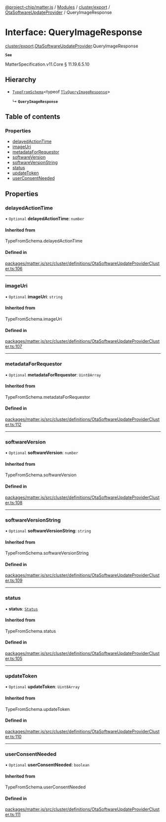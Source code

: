 [@project-chip/matter.js](../README.md) / [Modules](../modules.md) / [cluster/export](../modules/cluster_export.md) / [OtaSoftwareUpdateProvider](../modules/cluster_export.OtaSoftwareUpdateProvider.md) / QueryImageResponse

# Interface: QueryImageResponse

[cluster/export](../modules/cluster_export.md).[OtaSoftwareUpdateProvider](../modules/cluster_export.OtaSoftwareUpdateProvider.md).QueryImageResponse

**`See`**

MatterSpecification.v11.Core § 11.19.6.5.10

## Hierarchy

- [`TypeFromSchema`](../modules/tlv_export.md#typefromschema)\<typeof [`TlvQueryImageResponse`](../modules/cluster_export.OtaSoftwareUpdateProvider.md#tlvqueryimageresponse)\>

  ↳ **`QueryImageResponse`**

## Table of contents

### Properties

- [delayedActionTime](cluster_export.OtaSoftwareUpdateProvider.QueryImageResponse.md#delayedactiontime)
- [imageUri](cluster_export.OtaSoftwareUpdateProvider.QueryImageResponse.md#imageuri)
- [metadataForRequestor](cluster_export.OtaSoftwareUpdateProvider.QueryImageResponse.md#metadataforrequestor)
- [softwareVersion](cluster_export.OtaSoftwareUpdateProvider.QueryImageResponse.md#softwareversion)
- [softwareVersionString](cluster_export.OtaSoftwareUpdateProvider.QueryImageResponse.md#softwareversionstring)
- [status](cluster_export.OtaSoftwareUpdateProvider.QueryImageResponse.md#status)
- [updateToken](cluster_export.OtaSoftwareUpdateProvider.QueryImageResponse.md#updatetoken)
- [userConsentNeeded](cluster_export.OtaSoftwareUpdateProvider.QueryImageResponse.md#userconsentneeded)

## Properties

### delayedActionTime

• `Optional` **delayedActionTime**: `number`

#### Inherited from

TypeFromSchema.delayedActionTime

#### Defined in

[packages/matter.js/src/cluster/definitions/OtaSoftwareUpdateProviderCluster.ts:106](https://github.com/project-chip/matter.js/blob/5f71eedebdb9fa54338bde320c311bb359b7455d/packages/matter.js/src/cluster/definitions/OtaSoftwareUpdateProviderCluster.ts#L106)

___

### imageUri

• `Optional` **imageUri**: `string`

#### Inherited from

TypeFromSchema.imageUri

#### Defined in

[packages/matter.js/src/cluster/definitions/OtaSoftwareUpdateProviderCluster.ts:107](https://github.com/project-chip/matter.js/blob/5f71eedebdb9fa54338bde320c311bb359b7455d/packages/matter.js/src/cluster/definitions/OtaSoftwareUpdateProviderCluster.ts#L107)

___

### metadataForRequestor

• `Optional` **metadataForRequestor**: `Uint8Array`

#### Inherited from

TypeFromSchema.metadataForRequestor

#### Defined in

[packages/matter.js/src/cluster/definitions/OtaSoftwareUpdateProviderCluster.ts:112](https://github.com/project-chip/matter.js/blob/5f71eedebdb9fa54338bde320c311bb359b7455d/packages/matter.js/src/cluster/definitions/OtaSoftwareUpdateProviderCluster.ts#L112)

___

### softwareVersion

• `Optional` **softwareVersion**: `number`

#### Inherited from

TypeFromSchema.softwareVersion

#### Defined in

[packages/matter.js/src/cluster/definitions/OtaSoftwareUpdateProviderCluster.ts:108](https://github.com/project-chip/matter.js/blob/5f71eedebdb9fa54338bde320c311bb359b7455d/packages/matter.js/src/cluster/definitions/OtaSoftwareUpdateProviderCluster.ts#L108)

___

### softwareVersionString

• `Optional` **softwareVersionString**: `string`

#### Inherited from

TypeFromSchema.softwareVersionString

#### Defined in

[packages/matter.js/src/cluster/definitions/OtaSoftwareUpdateProviderCluster.ts:109](https://github.com/project-chip/matter.js/blob/5f71eedebdb9fa54338bde320c311bb359b7455d/packages/matter.js/src/cluster/definitions/OtaSoftwareUpdateProviderCluster.ts#L109)

___

### status

• **status**: [`Status`](../enums/cluster_export.OtaSoftwareUpdateProvider.Status.md)

#### Inherited from

TypeFromSchema.status

#### Defined in

[packages/matter.js/src/cluster/definitions/OtaSoftwareUpdateProviderCluster.ts:105](https://github.com/project-chip/matter.js/blob/5f71eedebdb9fa54338bde320c311bb359b7455d/packages/matter.js/src/cluster/definitions/OtaSoftwareUpdateProviderCluster.ts#L105)

___

### updateToken

• `Optional` **updateToken**: `Uint8Array`

#### Inherited from

TypeFromSchema.updateToken

#### Defined in

[packages/matter.js/src/cluster/definitions/OtaSoftwareUpdateProviderCluster.ts:110](https://github.com/project-chip/matter.js/blob/5f71eedebdb9fa54338bde320c311bb359b7455d/packages/matter.js/src/cluster/definitions/OtaSoftwareUpdateProviderCluster.ts#L110)

___

### userConsentNeeded

• `Optional` **userConsentNeeded**: `boolean`

#### Inherited from

TypeFromSchema.userConsentNeeded

#### Defined in

[packages/matter.js/src/cluster/definitions/OtaSoftwareUpdateProviderCluster.ts:111](https://github.com/project-chip/matter.js/blob/5f71eedebdb9fa54338bde320c311bb359b7455d/packages/matter.js/src/cluster/definitions/OtaSoftwareUpdateProviderCluster.ts#L111)
